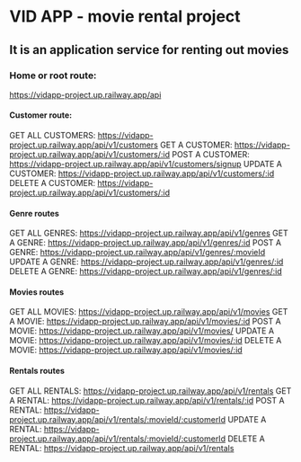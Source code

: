 # VID APP - movie rental project

## It is an application service for renting out movies

### Home or root route:
https://vidapp-project.up.railway.app/api

#### Customer route:
GET ALL CUSTOMERS: https://vidapp-project.up.railway.app/api/v1/customers
GET A CUSTOMER: https://vidapp-project.up.railway.app/api/v1/customers/:id
POST A CUSTOMER: https://vidapp-project.up.railway.app/api/v1/customers/signup
UPDATE A CUSTOMER: https://vidapp-project.up.railway.app/api/v1/customers/:id
DELETE A CUSTOMER: https://vidapp-project.up.railway.app/api/v1/customers/:id 

#### Genre routes
GET ALL GENRES: https://vidapp-project.up.railway.app/api/v1/genres
GET A GENRE: https://vidapp-project.up.railway.app/api/v1/genres/:id
POST A GENRE: https://vidapp-project.up.railway.app/api/v1/genres/:movieId
UPDATE A GENRE: https://vidapp-project.up.railway.app/api/v1/genres/:id
DELETE A GENRE: https://vidapp-project.up.railway.app/api/v1/genres/:id

#### Movies routes
GET ALL MOVIES: https://vidapp-project.up.railway.app/api/v1/movies
GET A MOVIE: https://vidapp-project.up.railway.app/api/v1/movies/:id
POST A MOVIE: https://vidapp-project.up.railway.app/api/v1/movies/
UPDATE A MOVIE: https://vidapp-project.up.railway.app/api/v1/movies/:id
DELETE A MOVIE: https://vidapp-project.up.railway.app/api/v1/movies/:id

#### Rentals routes
GET ALL RENTALS: https://vidapp-project.up.railway.app/api/v1/rentals
GET A RENTAL: https://vidapp-project.up.railway.app/api/v1/rentals/:id
POST A RENTAL: https://vidapp-project.up.railway.app/api/v1/rentals/:movieId/:customerId
UPDATE A RENTAL: https://vidapp-project.up.railway.app/api/v1/rentals/:movieId/:customerId
DELETE A RENTAL: https://vidapp-project.up.railway.app/api/v1/rentals